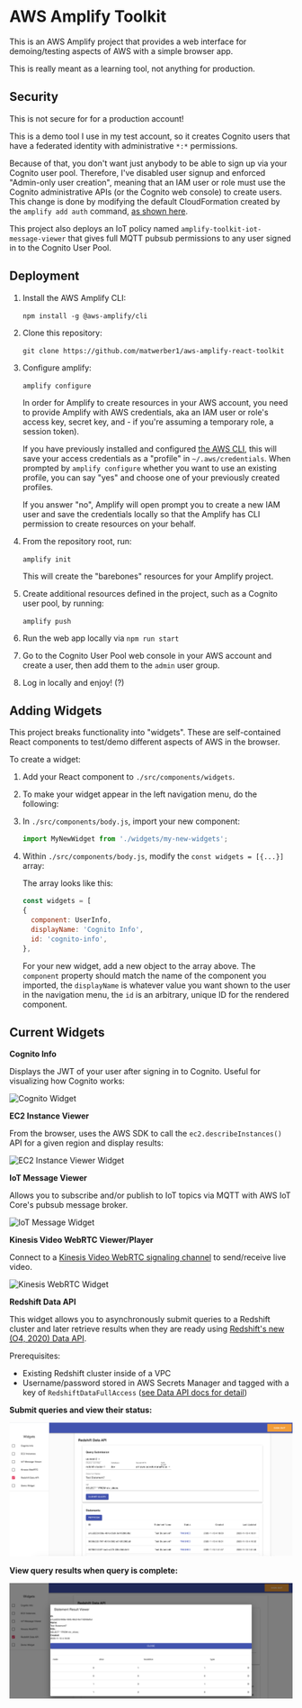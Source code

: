 # AWS Amplify Toolkit

This is an AWS Amplify project that provides a web interface for demoing/testing aspects of AWS with a simple browser app.

This is really meant as a learning tool, not anything for production. 

## Security

This is not secure for for a production account!

This is a demo tool I use in my test account, so it creates Cognito users that have a federated identity with administrative `*:*` permissions. 

Because of that, you don't want just anybody to be able to sign up via your Cognito user pool. Therefore, I've disabled user signup and enforced "Admin-only user creation", meaning that an IAM user or role must use the Cognito administrative APIs (or the Cognito web console) to create users. This change is done by modifying the default CloudFormation created by the `amplify add auth` command, [as shown here](https://github.com/matwerber1/aws-amplify-react-toolkit/blob/e5bdb5d67343f736ea2a110e1f7a9a9bd6bcf81c/amplify/backend/auth/awstoolkitd5af8046d5af8046/awstoolkitd5af8046d5af8046-cloudformation-template.yml#L165).

This project also deploys an IoT policy named `amplify-toolkit-iot-message-viewer` that gives full MQTT pubsub permissions to any user signed in to the Cognito User Pool. 

## Deployment

1. Install the AWS Amplify CLI: 
  
    `npm install -g @aws-amplify/cli`

1. Clone this repository:

    `git clone https://github.com/matwerber1/aws-amplify-react-toolkit`

1. Configure amplify:

    `amplify configure`

    In order for Amplify to create resources in your AWS account, you need to provide Amplify with AWS credentials, aka an IAM user or role's access key, secret key, and - if you're assuming a temporary role, a session token).
    
    If you have previously installed and configured [the AWS CLI](https://docs.aws.amazon.com/cli/latest/userguide/install-cliv2.html), this will save your access credentials as a "profile" in `~/.aws/credentials`. When prompted by `amplify configure` whether you want to use an existing profile, you can say "yes" and choose one of your previously created profiles.

    If you answer "no", Amplify will open prompt you to create a new IAM user and save the credentials locally so that the Amplify has CLI permission to create resources on your behalf.

1. From the repository root, run:
  
    `amplify init`
    
    This will create the "barebones" resources for your Amplify project.

1.  Create additional resources defined in the project, such as a Cognito user pool, by running:

    `amplify push`

1. Run the web app locally via `npm run start`

1. Go to the Cognito User Pool web console in your AWS account and create a user, then add them to the `admin` user group.

1. Log in locally and enjoy! (?)

## Adding Widgets

This project breaks functionality into "widgets". These are self-contained React components to test/demo different aspects of AWS in the browser. 

To create a widget:

1. Add your React component to `./src/components/widgets`. 
2. To make your widget appear in the left navigation menu, do the following:
  
  1. In `./src/components/body.js`, import your new component:

      ```js
      import MyNewWidget from './widgets/my-new-widgets';
      ```

  2. Within `./src/components/body.js`, modify the `const widgets = [{...}]` array:

      The array looks like this:

      ```js
      const widgets = [
      {
        component: UserInfo,
        displayName: 'Cognito Info',
        id: 'cognito-info',
      },
      ```

      For your new widget, add a new object to the array above. The `component` property should match the name of the component you imported, the `displayName` is whatever value you want shown to the user in the navigation menu, the `id` is an arbitrary, unique ID for the rendered component.

## Current Widgets

**Cognito Info**

Displays the JWT of your user after signing in to Cognito. Useful for visualizing how Cognito works:

![Cognito Widget](screenshots/cognito-widget.png)

**EC2 Instance Viewer**

From the browser, uses the AWS SDK to call the `ec2.describeInstances()` API for a given region and display results:

![EC2 Instance Viewer Widget](screenshots/ec2-viewer-widget.png)

**IoT Message Viewer**

Allows you to subscribe and/or publish to IoT topics via MQTT with AWS IoT Core's pubsub message broker.

![IoT Message Widget](screenshots/iot-message-viewer-widget.png)

**Kinesis Video WebRTC Viewer/Player**

Connect to a [Kinesis Video WebRTC signaling channel](https://docs.aws.amazon.com/kinesisvideostreams-webrtc-dg/latest/devguide/what-is-kvswebrtc.html) to send/receive live video. 

![Kinesis WebRTC Widget](screenshots/kvs-webrtc.png)

**Redshift Data API**

This widget allows you to asynchronously submit queries to a Redshift cluster and later retrieve results when they are ready using [Redshift's new (O4, 2020) Data API](https://docs.aws.amazon.com/redshift/latest/mgmt/data-api.html).

Prerequisites:

* Existing Redshift cluster inside of a VPC
* Username/password stored in AWS Secrets Manager and tagged with a key of `RedshiftDataFullAccess` ([see Data API docs for detail](https://docs.aws.amazon.com/redshift/latest/mgmt/data-api.html#data-api-secrets))

**Submit queries and view their status:**

![Redshift Data API - Summary](screenshots/redshift-data-1.png)

**View query results when query is complete:**

![Redshift Data API - Detail](screenshots/redshift-data-2.png)